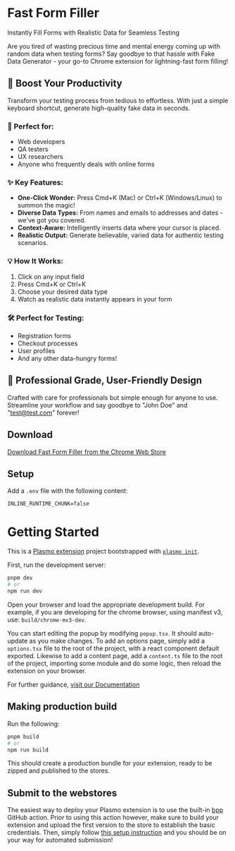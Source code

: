 # Fast Form Filler

Instantly Fill Forms with Realistic Data for Seamless Testing

Are you tired of wasting precious time and mental energy coming up with random data when testing forms? Say goodbye to that hassle with Fake Data Generator - your go-to Chrome extension for lightning-fast form filling!

## 🚀 Boost Your Productivity

Transform your testing process from tedious to effortless. With just a simple keyboard shortcut, generate high-quality fake data in seconds.

### 🎯 Perfect for:

- Web developers
- QA testers
- UX researchers
- Anyone who frequently deals with online forms

### ✨ Key Features:

- **One-Click Wonder:** Press Cmd+K (Mac) or Ctrl+K (Windows/Linux) to summon the magic!
- **Diverse Data Types:** From names and emails to addresses and dates - we've got you covered.
- **Context-Aware:** Intelligently inserts data where your cursor is placed.
- **Realistic Output:** Generate believable, varied data for authentic testing scenarios.

### 💡 How It Works:

1. Click on any input field
2. Press Cmd+K or Ctrl+K
3. Choose your desired data type
4. Watch as realistic data instantly appears in your form

### 🛠 Perfect for Testing:

- Registration forms
- Checkout processes
- User profiles
- And any other data-hungry forms!

## 💼 Professional Grade, User-Friendly Design

Crafted with care for professionals but simple enough for anyone to use. Streamline your workflow and say goodbye to "John Doe" and "test@test.com" forever!

## Download

[Download Fast Form Filler from the Chrome Web Store](https://chromewebstore.google.com/detail/fast-form-filler/fodkgenpkjgddegddggkboogdnmjcdgj?authuser=0&hl=en)

## Setup

Add a `.env` file with the following content:

```env
INLINE_RUNTIME_CHUNK=false
```



# Getting Started

This is a [Plasmo extension](https://docs.plasmo.com/) project bootstrapped with [`plasmo init`](https://www.npmjs.com/package/plasmo).


First, run the development server:

```bash
pnpm dev
# or
npm run dev
```

Open your browser and load the appropriate development build. For example, if you are developing for the chrome browser, using manifest v3, use: `build/chrome-mv3-dev`.

You can start editing the popup by modifying `popup.tsx`. It should auto-update as you make changes. To add an options page, simply add a `options.tsx` file to the root of the project, with a react component default exported. Likewise to add a content page, add a `content.ts` file to the root of the project, importing some module and do some logic, then reload the extension on your browser.

For further guidance, [visit our Documentation](https://docs.plasmo.com/)

## Making production build

Run the following:

```bash
pnpm build
# or
npm run build
```

This should create a production bundle for your extension, ready to be zipped and published to the stores.

## Submit to the webstores

The easiest way to deploy your Plasmo extension is to use the built-in [bpp](https://bpp.browser.market) GitHub action. Prior to using this action however, make sure to build your extension and upload the first version to the store to establish the basic credentials. Then, simply follow [this setup instruction](https://docs.plasmo.com/framework/workflows/submit) and you should be on your way for automated submission!
